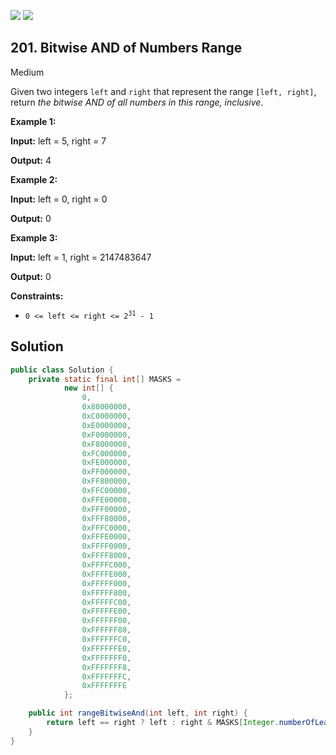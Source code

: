 [![](https://img.shields.io/github/stars/LeetCode-Top-Interview-150/LeetCode-Top-Interview-150?label=Stars&style=flat-square)](https://github.com/LeetCode-Top-Interview-150/LeetCode-Top-Interview-150)
[![](https://img.shields.io/github/forks/LeetCode-Top-Interview-150/LeetCode-Top-Interview-150?label=Fork%20me%20on%20GitHub%20&style=flat-square)](https://github.com/LeetCode-Top-Interview-150/LeetCode-Top-Interview-150/fork)

## 201\. Bitwise AND of Numbers Range

Medium

Given two integers `left` and `right` that represent the range `[left, right]`, return _the bitwise AND of all numbers in this range, inclusive_.

**Example 1:**

**Input:** left = 5, right = 7

**Output:** 4 

**Example 2:**

**Input:** left = 0, right = 0

**Output:** 0 

**Example 3:**

**Input:** left = 1, right = 2147483647

**Output:** 0 

**Constraints:**

*   <code>0 <= left <= right <= 2<sup>31</sup> - 1</code>

## Solution

```java
public class Solution {
    private static final int[] MASKS =
            new int[] {
                0,
                0x80000000,
                0xC0000000,
                0xE0000000,
                0xF0000000,
                0xF8000000,
                0xFC000000,
                0xFE000000,
                0xFF000000,
                0xFF800000,
                0xFFC00000,
                0xFFE00000,
                0xFFF00000,
                0xFFF80000,
                0xFFFC0000,
                0xFFFE0000,
                0xFFFF0000,
                0xFFFF8000,
                0xFFFFC000,
                0xFFFFE000,
                0xFFFFF000,
                0xFFFFF800,
                0xFFFFFC00,
                0xFFFFFE00,
                0xFFFFFF00,
                0xFFFFFF80,
                0xFFFFFFC0,
                0xFFFFFFE0,
                0xFFFFFFF0,
                0xFFFFFFF8,
                0xFFFFFFFC,
                0xFFFFFFFE
            };

    public int rangeBitwiseAnd(int left, int right) {
        return left == right ? left : right & MASKS[Integer.numberOfLeadingZeros(left ^ right)];
    }
}
```